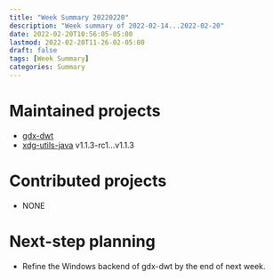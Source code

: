 ```yaml
---
title: "Week Summary 20220220"
description: "Week summary of 2022-02-14...2022-02-20"
date: 2022-02-20T10:56:05-05:00
lastmod: 2022-02-20T11-26-02-05:00
draft: false
tags: [Week Summary]
categories: Summary
---
```


# Maintained projects

- [gdx-dwt](https://github.com/anyicomplex/gdx-dwt)  
- [xdg-utils-java](https://github.com/anyicomplex/xdg-utils-java) v1.1.3-rc1...v1.1.3

# Contributed projects

- NONE

# Next-step planning

- Refine the Windows backend of gdx-dwt by the end of next week.